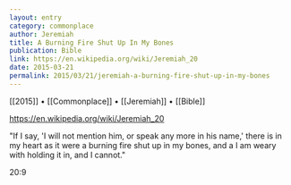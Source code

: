 ```yaml
---
layout: entry
category: commonplace
author: Jeremiah
title: A Burning Fire Shut Up In My Bones
publication: Bible
link: https://en.wikipedia.org/wiki/Jeremiah_20
date: 2015-03-21
permalink: 2015/03/21/jeremiah-a-burning-fire-shut-up-in-my-bones
---
```


[[2015]] • [[Commonplace]] • [[Jeremiah]] • [[Bible]]

https://en.wikipedia.org/wiki/Jeremiah_20

"If I say, 'I will not mention him, or speak any more in his name,' there is in my heart as it were a burning fire shut up in my bones, and a I am weary with holding it in, and I cannot."

20:9